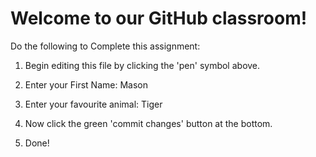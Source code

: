 # Welcome to our GitHub classroom!

Do the following to Complete this assignment:

1. Begin editing this file by clicking the 'pen' symbol above.

2. Enter your First Name: Mason

3. Enter your favourite animal: Tiger

4. Now click the green 'commit changes' button at the bottom.

5. Done!
